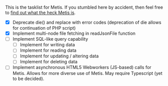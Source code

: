 This is the tasklist for Metis. If you stumbled here by accident, then feel free to [find out what the heck Metis is](https://github.com/StroblIndustries/Metis/blob/master/Readme.md).

- [x] Deprecate die() and replace with error codes (deprecation of die allows for continuation of PHP script)
- [x] Implement multi-node file fetching in readJsonFile function
- [ ] Implement SQL-like query capability
  - [ ] Implement for writing data
  - [ ] Implement for reading data
  - [ ] Implement for updating / altering data
  - [ ] Implement for deleting data
- [ ] Implement asynchronous HTML5 Webworkers (JS-based) calls for Metis. Allows for more diverse use of Metis. May require Typescript (yet to be decided).
